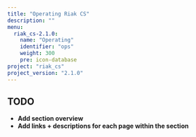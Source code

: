 ```yaml
---
title: "Operating Riak CS"
description: ""
menu:
  riak_cs-2.1.0:
    name: "Operating"
    identifier: "ops"
    weight: 300
    pre: icon-database
project: "riak_cs"
project_version: "2.1.0"
---
```


## TODO

- **Add section overview**
- **Add links + descriptions for each page within the section**
